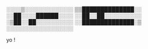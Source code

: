 ░░░░▒░░░░░░░░░░░░░
▒▒██████████████░░
░░██░░░░██████░░░░
░░██░░██░░░░░░░░░░
░▒██░░██░░░░░░░░░░
░░██████████████░▒
░░░░░░░░░░░░░░░░░░


yo !
                      
            

